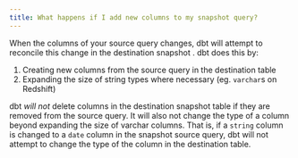 ```yaml
---
title: What happens if I add new columns to my snapshot query?
---
```

When the columns of your source query changes, dbt will attempt to reconcile this change in the destination snapshot <Term id="table" />. dbt does this by:

1. Creating new columns from the source query in the destination table
2. Expanding the size of string types where necessary (eg. `varchar`s on Redshift)

dbt _will not_ delete columns in the destination snapshot table if they are removed from the source query. It will also not change the type of a column beyond expanding the size of varchar columns. That is, if a `string` column is changed to a `date` column in the snapshot source query, dbt will not attempt to change the type of the column in the destination table.
